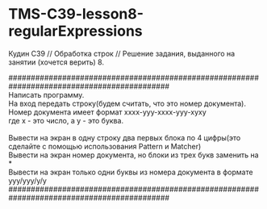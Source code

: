 # TMS-C39-lesson8-regularExpressions
Кудин С39 // Обработка строк // Решение задания, выданного на занятии (хочется верить) 8.

############################################################################################\
Написать программу. \
На вход передать строку(будем считать, что это номер документа). \
Номер документа имеет формат xxxx-yyy-xxxx-yyy-xyxy \
где x - это число, а y - это буква. \
 \
Вывести на экран в одну строку два первых блока по 4 цифры(это сделайте с помощью использования Pattern и Matcher) \
Вывести на экран номер документа, но блоки из трех букв заменить на * \
Вывести на экран только одни буквы из номера документа в формате yyy/yyy/y/y \
############################################################################################
